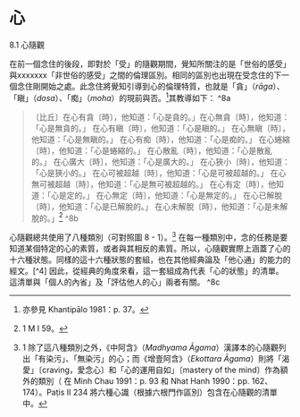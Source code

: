 # 心

8.1 心隨觀

在前一個念住的後段，即對於「受」的隨觀期間，覺知所關注的是「世俗的感受」與xxxxxxx「非世俗的感受」之間的倫理區別。相同的區別也出現在受念住的下一個念住剛開始之處。此念住將覺知引導到心的倫理特質，也就是「貪」（*rāga*）、「瞋」（*dosa*）、「痴」（*moha*）的現前與否。[^1]其教導如下： ^8a

>〔比丘〕在心有貪〔時〕，他知道：「心是貪的。」在心無貪〔時〕，他知道：「心是無貪的。」
在心有瞋〔時〕，他知道：「心是瞋的。」
在心無瞋〔時〕，他知道：「心是無瞋的。」
在心有痴〔時〕，他知道：「心是痴的。」
在心蜷縮〔時〕，他知道：「心是蜷縮的。」
在心散亂〔時〕，他知道：「心是散亂的。」
在心廣大〔時〕，他知道：「心是廣大的。」
在心狹小〔時〕，他知道：「心是狹小的。」
在心可被超越〔時〕，他知道：「心是可被超越的。」
在心無可被超越〔時〕，他知道：「心是無可被超越的。」
在心有定〔時〕，他知道：「心是定的。」
在心無定〔時〕，他知道：「心是無定的。」
在心已解脫〔時〕，他知道：「心是已解脫的。」
在心未解脫〔時〕，他知道：「心是未解脫的。」[^2] ^8b

心隨觀總共使用了八種類別（可對照圖 8 - 1）。[^3] 在每一種類別中，念的任務是要知道某個特定的心的素質，或者與其相反的素質。所以，心隨觀實際上涵蓋了心的十六種狀態。同樣的這十六種狀態的套組，也在其他經典論及「他心通」的能力的經文。[^4] 因此，從經典的角度來看，這一套組成為代表「心的狀態」的清單。這清單與「個人的內省」及「評估他人的心」兩者有關。 ^8c

[^1]: 亦參見 Khantipālo 1981：p. 37。
[^2]: 1 M I 59。
[^3]: 1 除了這八種類別之外，《中阿含》（_Madhyama Āgama_）漢譯本的心隨觀列出「有染污」、「無染污」的心；而《增壹阿含》（_Ekottara_ _Āgama_）則將「渴愛」〔craving，愛念心〕和「心的運用自如」〔mastery of the mind〕作為額外的類別（ 在 Minh Chau 1991：p. 93 和 Nhat Hanh 1990：pp. 162、 174）。Paṭis II 234 將六種心識（根據六根門作區別）包含在心隨觀的清單中。
